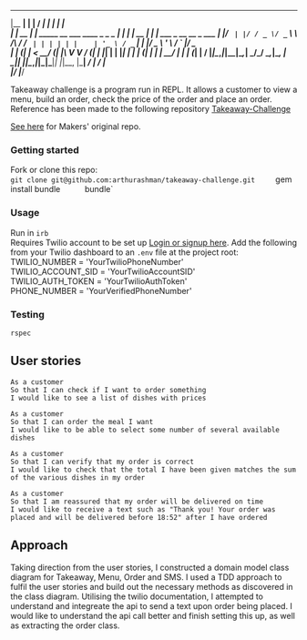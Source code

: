   _______    _                                     _____ _           _ _                       
 |__   __|  | |                                   / ____| |         | | |                      
    | | __ _| | _____  __ ___      ____ _ _   _  | |    | |__   __ _| | | ___ _ __   __ _  ___ 
    | |/ _` | |/ / _ \/ _` \ \ /\ / / _` | | | | | |    | '_ \ / _` | | |/ _ \ '_ \ / _` |/ _ \
    | | (_| |   <  __/ (_| |\ V  V / (_| | |_| | | |____| | | | (_| | | |  __/ | | | (_| |  __/
    |_|\__,_|_|\_\___|\__,_| \_/\_/ \__,_|\__, |  \_____|_| |_|\__,_|_|_|\___|_| |_|\__, |\___|
                                           __/ |                                     __/ |     
                                          |___/                                     |___/      
                                          
                                          
Takeaway challenge is a program run in REPL. It allows a customer to view a menu, build an order, check the price of the order and place an order. Reference has been made to the following repository [Takeaway-Challenge](https://github.com/amyj0rdan/takeaway-challenge)

[See here](https://github.com/makersacademy/airport_challenge) for Makers' original repo.

### Getting started

Fork or clone this repo:      
`git clone git@github.com:arthurashman/takeaway-challenge.git    
`gem install bundle`     
`bundle`     

### Usage

Run in `irb`     
Requires Twilio account to be set up [Login or signup here](https://www.twilio.com/login?g=%2Fconsole%3F&t=2b1c98334b25c1a785ef15b6556396290e3c704a9b57fc40687cbccd79c46a8c). Add the following from your Twilio dashboard to an `.env` file at the project root:     
TWILIO_NUMBER = 'YourTwilioPhoneNumber'     
TWILIO_ACCOUNT_SID = 'YourTwilioAccountSID'     
TWILIO_AUTH_TOKEN = 'YourTwilioAuthToken'     
PHONE_NUMBER = 'YourVerifiedPhoneNumber'

### Testing

`rspec`

## User stories

```
As a customer
So that I can check if I want to order something
I would like to see a list of dishes with prices

As a customer
So that I can order the meal I want
I would like to be able to select some number of several available dishes

As a customer
So that I can verify that my order is correct
I would like to check that the total I have been given matches the sum of the various dishes in my order

As a customer
So that I am reassured that my order will be delivered on time
I would like to receive a text such as "Thank you! Your order was placed and will be delivered before 18:52" after I have ordered
```
## Approach

Taking direction from the user stories, I constructed a domain model class diagram for Takeaway, Menu, Order and SMS.
I used a TDD approach to fulfil the user stories and build out the necessary methods as discovered in the class diagram.
Utilising the twilio documentation, I attempted to understand and integreate the api to send a text upon order being placed. 
I would like to understand the api call better and finish setting this up, as well as extracting the order class.
